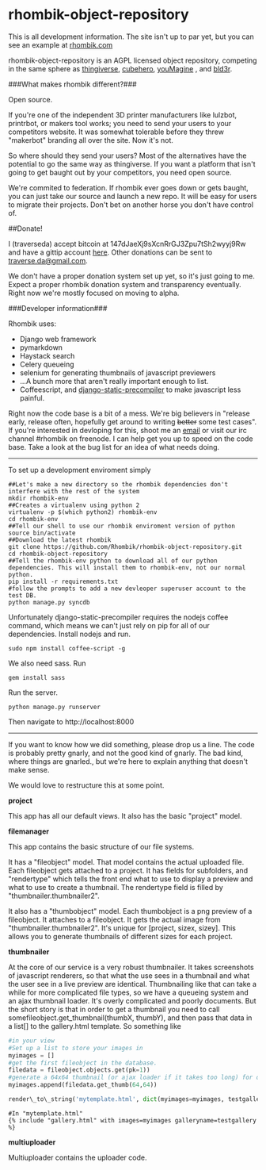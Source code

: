 rhombik-object-repository
=============


This is all development information. The site isn't up to par yet, but you can see an example at [rhombik.com](http://testing.rhombik.com)

rhombik-object-repository is an AGPL licensed object repository, competing in the same sphere as [thingiverse](http://thingiverse.com), [cubehero](http://cubehero.com), [youMagine](http://www.youmagine.com)
, and [bld3r](http://bld3r.com).

###What makes rhombik different?###

Open source.

If you're one of the independent 3D printer manufacturers like lulzbot, printrbot, or makers tool works; you need to send your users to your competitors website. It was somewhat tolerable before they threw "makerbot" branding all over the site. Now it's not.

So where should they send your users? Most of the alternatives have the potential to go the same way as thingiverse. If you want a platform that isn't going to get baught out by your competitors, you need open source.

We're commited to federation. If rhombik ever goes down or gets baught, you can just take our source and launch a new repo. It will be easy for users to migrate their projects. Don't bet on another horse you don't have control of.

##Donate!

I (traverseda) accept bitcoin at 147dJaeXj9sXcnRrGJ3Zpu7tSh2wyyj9Rw and have a gittip account [here](https://www.gittip.com/traverseda/).
Other donations can be sent to traverse.da@gmail.com. 

We don't have a proper donation system set up yet, so it's just going to me. Expect a proper rhombik donation system and transparency eventually. Right now we're mostly focused on moving to alpha.


###Developer information###

Rhombik uses:

 * Django web framework
 * pymarkdown
 * Haystack search
 * Celery queueing
 * selenium for generating thumbnails of javascript previewers
 * ...A bunch more that aren't really important enough to list.
 * Coffeescript, and [django-static-precompiler](https://github.com/andreyfedoseev/django-static-precompiler) to make javascript less painful.


Right now the code base is a bit of a mess. We're big believers in "release early, release often, hopefully get around to writing ~~better~~ some test cases". If you're interested in devloping for this, shoot me an [email](mailto://traverse.da@gmail.com) or visit our irc channel #rhombik on freenode. I can help get you up to speed on the code base. Take a look at the bug list for an idea of what needs doing.

---
To set up a development enviroment simply

    ##Let's make a new directory so the rhombik dependencies don't interfere with the rest of the system
    mkdir rhombik-env
    ##Creates a virtualenv using python 2
    virtualenv -p $(which python2) rhombik-env
    cd rhombik-env
    ##Tell our shell to use our rhombik enviroment version of python
    source bin/activate
    ##Download the latest rhombik
    git clone https://github.com/Rhombik/rhombik-object-repository.git
    cd rhombik-object-repository
    ##Tell the rhombik-env python to download all of our python dependencies. This will install them to rhombik-env, not our normal python.
    pip install -r requirements.txt
    #follow the prompts to add a new devleoper superuser account to the test DB.
    python manage.py syncdb

Unfortunately django-static-precompiler requires the nodejs coffee command, which means we can't just rely on pip for all of our dependencies. Install nodejs and run.

    sudo npm install coffee-script -g

We also need sass. Run 

    gem install sass


Run the server.

    python manage.py runserver

Then navigate to http://localhost:8000


---

If you want to know how we did something, please drop us a line. The code is probably pretty gnarly, and not the good kind of gnarly. The bad kind, where things are gnarled., but we're here to explain anything that doesn't make sense.

We would love to restructure this at some point.

**project**

This app has all our default views. It also has the basic "project" model.

**filemanager**

This app contains the basic structure of our file systems. 

It has a "fileobject" model. That model contains the actual uploaded file. Each fileobject gets attached to a project. It has fields for subfolders, and "rendertype" which tells the front end what to use to display a preview and what to use to create a thumbnail. The rendertype field is filled by "thumbnailer.thumbnailer2".

It also has a "thumbobject" model. Each thumbobject is a png preview of a fileobject. It attaches to a fileobject. It gets the actual image from "thumbnailer.thumbnailer2". It's unique for [project, sizex, sizey]. This allows you to generate thumbnails of different sizes for each project.

**thumbnailer**

At the core of our service is a very robust thumbnailer. It takes screenshots of javascript renderers, so that what the use sees in a thumbnail and what the user see in a live preview are identical. Thumbnailing like that can take a while for more complicated file types, so we have a queueing system and an ajax thumbnail loader. It's overly complicated and poorly documents. But the short story is that in order to get a thumbnail you need to call somefileobject.get\_thumbnail(thumbX, thumbY), and then pass that data in a list[] to the gallery.html template. So something like

```python
#in your view
#Set up a list to store your images in
myimages = []
#get the first fileobject in the database.
filedata = fileobject.objects.get(pk=1))
#generate a 64x64 thumbnail (or ajax loader if it takes too long) for our file
myimages.append(filedata.get_thumb(64,64))

render\_to\_string('mytemplate.html', dict(myimages=myimages, testgallery="testgallery")
```
```
#In "mytemplate.html"
{% include "gallery.html" with images=myimages galleryname=testgallery %}
```

**multiuploader**

Multiuploader contains the uploader code.



